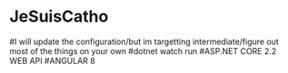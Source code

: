 # JeSuisCatho
#I will update the configuration/but im targetting intermediate/figure out most of the things on your own
#dotnet watch run
#ASP.NET CORE 2.2 WEB API
#ANGULAR 8

